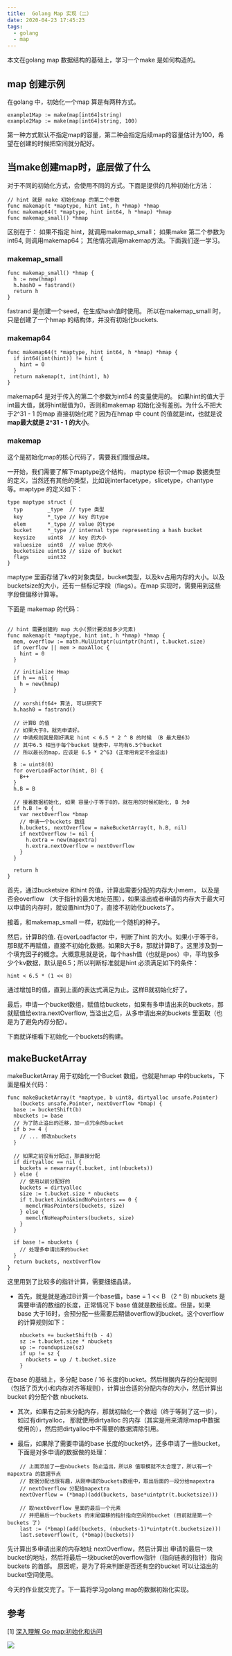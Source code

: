 ```yaml
---
title: 	Golang Map 实现（二）
date: 2020-04-23 17:45:23
tags:
  - golang
  - map
---
```


本文在golang map 数据结构的基础上，学习一个make 是如何构造的。

<!--more-->

## map 创建示例

在golang 中，初始化一个map 算是有两种方式。

```golang
example1Map := make(map[int64]string)
example2Map := make(map[int64]string, 100)
```

第一种方式默认不指定map的容量，第二种会指定后续map的容量估计为100，希望在创建的时候把空间就分配好。

## 当make创建map时，底层做了什么

对于不同的初始化方式，会使用不同的方式。下面是提供的几种初始化方法：

```golang
// hint 就是 make 初始化map 的第二个参数
func makemap(t *maptype, hint int, h *hmap) *hmap
func makemap64(t *maptype, hint int64, h *hmap) *hmap
func makemap_small() *hmap
```

区别在于：
如果不指定 hint，就调用makemap_small；
如果make 第二个参数为int64, 则调用makemap64；
其他情况调用makemap方法。下面我们逐一学习。

### makemap_small

```golang
func makemap_small() *hmap {  
  h := new(hmap)
  h.hash0 = fastrand()
  return h
}
```

fastrand 是创建一个seed，在生成hash值时使用。
所以在makemap_small 时，只是创建了一个hmap 的结构体，并没有初始化buckets.

### makemap64

```golang
func makemap64(t *maptype, hint int64, h *hmap) *hmap {
  if int64(int(hint)) != hint {
    hint = 0
  }
  return makemap(t, int(hint), h)
}
```

makemap64 是对于传入的第二个参数为int64 的变量使用的。 如果hint的值大于int最大值，就将hint赋值为0，否则和makemap 初始化没有差别。为什么不把大于2^31 - 1 的map 直接初始化呢？因为在hmap 中 count 的值就是int，也就是说**map最大就是 2^31 - 1 的大小**。

### makemap

这个是初始化map的核心代码了，需要我们慢慢品味。

一开始，我们需要了解下maptype这个结构， maptype 标识一个map 数据类型的定义，当然还有其他的类型，比如说interfacetype，slicetype，chantype 等。maptype 的定义如下：

```golang
type maptype struct {
  typ        _type  // type 类型
  key        *_type // key 的type
  elem       *_type // value 的type
  bucket     *_type // internal type representing a hash bucket
  keysize    uint8  // key 的大小
  valuesize  uint8  // value 的大小
  bucketsize uint16 // size of bucket
  flags      uint32
}
```

maptype 里面存储了kv的对象类型，bucket类型，以及kv占用内存的大小。以及bucketsize的大小，还有一些标记字段（flags）。在map 实现时，需要用到这些字段做偏移计算等。

下面是 makemap 的代码：

```golang

// hint 需要创建的 map 大小(预计要添加多少元素)
func makemap(t *maptype, hint int, h *hmap) *hmap {
  mem, overflow := math.MulUintptr(uintptr(hint), t.bucket.size)
  if overflow || mem > maxAlloc {
    hint = 0
  }

  // initialize Hmap
  if h == nil {
    h = new(hmap)
  }

  // xorshift64+ 算法, 可以研究下
  h.hash0 = fastrand()

  // 计算B 的值
  // 如果大于8，就先申请好。
  // 申请规则就是刚好满足 hint < 6.5 * 2 ^ B 的时候 （B 最大是63）
  // 其中6.5 相当于每个bucket 链表中，平均有6.5个bucket
  // 所以最长的map，应该是 6.5 * 2^63 (正常用肯定不会溢出)
  
  B := uint8(0)
  for overLoadFactor(hint, B) {
    B++
  }
  h.B = B

  // 接着数据初始化, 如果 容量小于等于8的，就在用的时候初始化, B 为0
  if h.B != 0 {
    var nextOverflow *bmap
    // 申请一个buckets 数组
    h.buckets, nextOverflow = makeBucketArray(t, h.B, nil)
    if nextOverflow != nil {
      h.extra = new(mapextra)
      h.extra.nextOverflow = nextOverflow
    }
  }

  return h
}
```

首先，通过bucketsize 和hint 的值，计算出需要分配的内存大小mem， 以及是否会overflow （大于指针的最大地址范围），如果溢出或者申请的内存大于最大可以申请的内存时，就设置hint为0了，直接不初始化buckets了。

接着，和makemap_small 一样，初始化一个随机的种子。

然后，计算B的值. 在overLoadfactor 中，判断了hint 的大小。如果小于等于8，那B就不再赋值，直接不初始化数据。如果B大于8，那就计算B了。这里涉及到一个填充因子的概念。大概意思就是说，每个hash值（也就是pos）中，平均放多少个kv数据，默认是6.5；所以判断标准就是hint 必须满足如下的条件：

```golang
hint < 6.5 * (1 << B)
```

通过增加B的值，直到上面的表达式满足为止。这样B就初始化好了。

最后，申请一个bucket数组，赋值给buckets，如果有多申请出来的buckets，那就赋值给extra.nextOverflow, 当溢出之后，从多申请出来的buckets 里面取（也是为了避免内存分配）。

下面就详细看下初始化一个buckets的构建。

## makeBucketArray

makeBucketArray 用于初始化一个Bucket 数组。也就是hmap 中的buckets，下面是相关代码：

```golang
func makeBucketArray(t *maptype, b uint8, dirtyalloc unsafe.Pointer) 
	(buckets unsafe.Pointer, nextOverflow *bmap) {
  base := bucketShift(b)
  nbuckets := base
  // 为了防止溢出的迁移，加一点冗余的bucket
  if b >= 4 {  
    // ... 修改nbuckets
  }

  // 如果之前没有分配过，那直接分配
  if dirtyalloc == nil {
    buckets = newarray(t.bucket, int(nbuckets))
  } else {
    // 使用以前分配好的
    buckets = dirtyalloc
    size := t.bucket.size * nbuckets
    if t.bucket.kind&kindNoPointers == 0 {
      memclrHasPointers(buckets, size)
    } else {
      memclrNoHeapPointers(buckets, size)
    }
  }

  if base != nbuckets {
	// 处理多申请出来的bucket
  }
  return buckets, nextOverflow
}
```

这里用到了比较多的指针计算，需要细细品读。

- 首先，就是就是通过B计算一个base值，base = 1 << B （2 ^ B)
nbuckets 是需要申请的数组的长度，正常情况下 base 值就是数组长度。但是，如果 base 大于16时，会预分配一些需要后期做overflow的bucket。这个overflow的计算规则如下：

```golang
    nbuckets += bucketShift(b - 4)
    sz := t.bucket.size * nbuckets
    up := roundupsize(sz)
    if up != sz {
      nbuckets = up / t.bucket.size
    }
```

在base 的基础上，多分配 base / 16 长度的bucket。然后根据内存的分配规则（包括了页大小和内存对齐等规则），计算出合适的分配内存的大小，然后计算出 bucket 的分配个数 nbuckets.

- 其次，如果有之前未分配内存，那就初始化一个数组（终于等到了这一步），如过有dirtyalloc， 那就使用dirtyalloc 的内存（其实是用来清除map中数据使用的），然后把dirtyalloc中不需要的数据清除引用。

- 最后，如果除了需要申请的base 长度的bucket外，还多申请了一些bucket，下面是对多申请的数据做的处理：

```golang
    // 上面添加了一些nbuckets 防止溢出，所以B 值取模就不太合理了，所以有一个mapextra 的数据节点
    // 数据分配也很有趣，从刚申请的buckets数组中，取出后面的一段分给mapextra
    // nextOverflow 分配给mapextra
    nextOverflow = (*bmap)(add(buckets, base*uintptr(t.bucketsize)))

    // 取nextOverflow 里面的最后一个元素
    // 并把最后一个buckets 的末尾偏移的指针指向空闲的bucket (目前就是第一个buckets 了)
    last := (*bmap)(add(buckets, (nbuckets-1)*uintptr(t.bucketsize)))
    last.setoverflow(t, (*bmap)(buckets))
```

先计算出多申请出来的内存地址 nextOverflow，然后计算出 申请的最后一块bucket的地址，然后将最后一块bucket的overflow指针（指向链表的指针）指向buckets 的首部。 原因呢，是为了将来判断是否还有空的bucket 可以让溢出的bucket空间使用。


今天的作业就交完了。下一篇将学习golang map的数据初始化实现。

## 参考

[1] [深入理解 Go map:初始化和访问](https://eddycjy.com/posts/go/map/2019-03-05-map-access/)

![](/images/weixin_logo.png)

